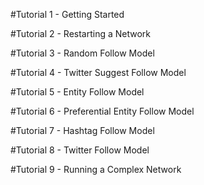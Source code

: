 #Tutorial 1 - Getting Started

#Tutorial 2 - Restarting a Network

#Tutorial 3 - Random Follow Model

#Tutorial 4 - Twitter Suggest Follow Model

#Tutorial 5 - Entity Follow Model

#Tutorial 6 - Preferential Entity Follow Model

#Tutorial 7 - Hashtag Follow Model

#Tutorial 8 - Twitter Follow Model

#Tutorial 9 - Running a Complex Network
